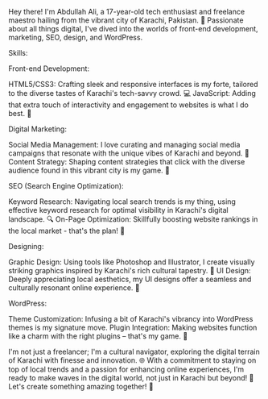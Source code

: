 Hey there! I'm Abdullah Ali, a 17-year-old tech enthusiast and freelance maestro hailing from the vibrant city of Karachi, Pakistan. 🚀 
Passionate about all things digital, I've dived into the worlds of front-end development, marketing, SEO, design, and WordPress.

Skills:


Front-end Development:

HTML5/CSS3: Crafting sleek and responsive interfaces is my forte, tailored to the diverse tastes of Karachi's tech-savvy crowd. 💻
JavaScript: Adding that extra touch of interactivity and engagement to websites is what I do best. 🚀


Digital Marketing:

Social Media Management: I love curating and managing social media campaigns that resonate with the unique vibes of Karachi and beyond. 📱
Content Strategy: Shaping content strategies that click with the diverse audience found in this vibrant city is my game. 📝


SEO (Search Engine Optimization):

Keyword Research: Navigating local search trends is my thing, using effective keyword research for optimal visibility in Karachi's digital landscape. 🔍
On-Page Optimization: Skillfully boosting website rankings in the local market - that's the plan! 🚀


Designing:

Graphic Design: Using tools like Photoshop and Illustrator, I create visually striking graphics inspired by Karachi's rich cultural tapestry. 🎨
UI Design: Deeply appreciating local aesthetics, my UI designs offer a seamless and culturally resonant online experience. 🌆


WordPress:

Theme Customization: Infusing a bit of Karachi's vibrancy into WordPress themes is my signature move.
Plugin Integration: Making websites function like a charm with the right plugins – that's my game. 🔌

I'm not just a freelancer; I'm a cultural navigator, exploring the digital terrain of Karachi with finesse and innovation. 🌐
With a commitment to staying on top of local trends and a passion for enhancing online experiences,
I'm ready to make waves in the digital world, not just in Karachi but beyond! 🚀 Let's create something amazing together! 🌟






